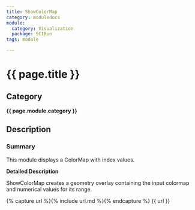 ```yaml
---
title: ShowColorMap
category: moduledocs
module:
  category: Visualization
  package: SCIRun
tags: module

---
```


# {{ page.title }}

## Category

**{{ page.module.category }}**

## Description

### Summary

This module displays a ColorMap with index values.

**Detailed Description**

ShowColorMap creates a geometry overlay containing the input colormap and numerical values for its range.

{% capture url %}{% include url.md %}{% endcapture %}
{{ url }}
